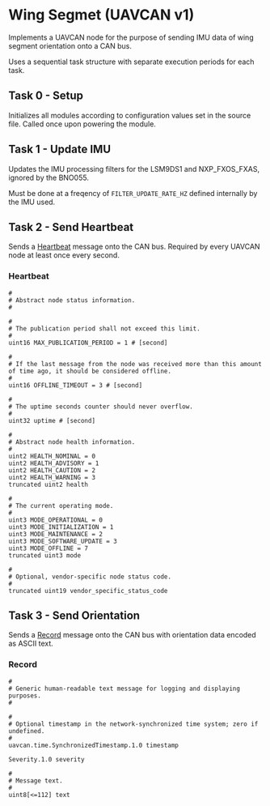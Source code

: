 # Wing Segmet (UAVCAN v1)

Implements a UAVCAN node for the purpose of sending IMU data of wing segment orientation onto a CAN bus.

Uses a sequential task structure with separate execution periods for each task.

## Task 0 - Setup

Initializes all modules according to configuration values set in the source file. Called once upon powering the module.

## Task 1 - Update IMU

Updates the IMU processing filters for the LSM9DS1 and NXP_FXOS_FXAS, ignored by the BNO055. 

Must be done at a freqency of `FILTER_UPDATE_RATE_HZ` defined internally by the IMU used.

## Task 2 - Send Heartbeat

Sends a [Heartbeat](https://uavcan.org/specification/UAVCAN_Specification_v1.0-alpha.pdf) message onto the CAN bus. Required by every UAVCAN node at least once every second.

### Heartbeat

```
#
# Abstract node status information.
#

#
# The publication period shall not exceed this limit.
#
uint16 MAX_PUBLICATION_PERIOD = 1 # [second]

#
# If the last message from the node was received more than this amount of time ago, it should be considered offline.
#
uint16 OFFLINE_TIMEOUT = 3 # [second]

#
# The uptime seconds counter should never overflow.
#
uint32 uptime # [second]

#
# Abstract node health information. 
#
uint2 HEALTH_NOMINAL = 0
uint2 HEALTH_ADVISORY = 1
uint2 HEALTH_CAUTION = 2
uint2 HEALTH_WARNING = 3
truncated uint2 health

#
# The current operating mode.
#
uint3 MODE_OPERATIONAL = 0
uint3 MODE_INITIALIZATION = 1
uint3 MODE_MAINTENANCE = 2
uint3 MODE_SOFTWARE_UPDATE = 3
uint3 MODE_OFFLINE = 7
truncated uint3 mode

#
# Optional, vendor-specific node status code.
#
truncated uint19 vendor_specific_status_code

```

## Task 3 - Send Orientation

Sends a [Record](https://uavcan.org/specification/UAVCAN_Specification_v1.0-alpha.pdf) message onto the CAN bus with orientation data encoded as ASCII text.

### Record

```
#
# Generic human-readable text message for logging and displaying purposes.
#

#
# Optional timestamp in the network-synchronized time system; zero if undefined.
#
uavcan.time.SynchronizedTimestamp.1.0 timestamp

Severity.1.0 severity

#
# Message text.
#
uint8[<=112] text
```

